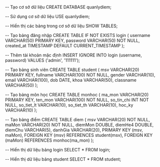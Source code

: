 -- Tạo cơ sở dữ liệu
CREATE DATABASE quanlydiem;

-- Sử dụng cơ sở dữ liệu
USE quanlydiem;

-- Hiển thị các bảng trong cơ sở dữ liệu
SHOW TABLES;

-- Tạo bảng đăng nhập
CREATE TABLE IF NOT EXISTS login (
    username VARCHAR(50) PRIMARY KEY,
    password VARCHAR(50) NOT NULL,
    created_at TIMESTAMP DEFAULT CURRENT_TIMESTAMP
);

-- Thêm tài khoản mặc định
INSERT IGNORE INTO login (username, password) 
VALUES ('admin', '111111');

-- Tạo bảng sinh viên
CREATE TABLE student (
    msv VARCHAR(20) PRIMARY KEY,
    fullname VARCHAR(100) NOT NULL,
    gender VARCHAR(10),
    email VARCHAR(100),
    dob DATE,
    khoa VARCHAR(50),
    classname VARCHAR(50)
);

-- Tạo bảng môn học
CREATE TABLE monhoc (
    ma_mon VARCHAR(20) PRIMARY KEY,
    ten_mon VARCHAR(100) NOT NULL,
    so_tin_chi INT NOT NULL,
    so_tiet_lt VARCHAR(10),
    so_tiet_th VARCHAR(10),
    hoc_ky VARCHAR(10)
);

-- Tạo bảng điểm
CREATE TABLE diem (
    msv VARCHAR(20) NOT NULL,
    maMon VARCHAR(20) NOT NULL,
    diemMon DOUBLE,
    diemHe4 DOUBLE,
    diemChu VARCHAR(5),
    danhGia VARCHAR(20),
    PRIMARY KEY (msv, maMon),
    FOREIGN KEY (msv) REFERENCES student(msv),
    FOREIGN KEY (maMon) REFERENCES monhoc(ma_mon)
);

-- Hiển thị dữ liệu bảng login
SELECT * FROM login;

-- Hiển thị dữ liệu bảng student
SELECT * FROM student;
